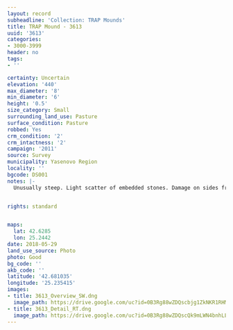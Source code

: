 ```yaml
---
layout: record
subheadline: 'Collection: TRAP Mounds'
title: TRAP Mound - 3613
uuid: '3613'
categories:
- 3000-3999
header: no
tags:
- ''

certainty: Uncertain
elevation: '440'
max_diameter: '8'
min_diameter: '6'
height: '0.5'
size_category: Small
surrounding_land_use: Pasture
surface_condition: Pasture
robbed: Yes
crm_condition: '2'
crm_intactness: '2'
campaign: '2011'
source: Survey
municipality: Yasenovo Region
locality: ''
bgcode: DS001
notes: |-
  Unusually steep. Light scatter of embedded stones. Damage on sides from agriculture.


rights: standard


maps:
  lat: 42.6285
  lon: 25.2442
date: 2018-05-29
land_use_source: Photo
photo: Good
bg_code: ''
akb_code: ''
latitude: '42.681035'
longitude: '25.235415'
images:
- title: 3613_Overview_SW.dng
  image_path: https://drive.google.com/uc?id=0B3Rg88wZDQscbjg1ZkNKR1RHMjQ
- title: 3613_Detail_RT.dng
  image_path: https://drive.google.com/uc?id=0B3Rg88wZDQscQk9mLWN4bnhLLWc
---
```

